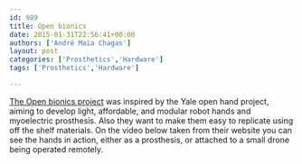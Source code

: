 ```yaml
---
id: 989
title: Open bionics
date: 2015-01-31T22:56:41+00:00
authors: ['André Maia Chagas']
layout: post
categories: ['Prosthetics','Hardware']
tags: ['Prosthetics','Hardware']

---
```



[The Open bionics project](http://www.openbionics.org/) was inspired by the Yale open hand project, aiming to develop light, affordable, and modular robot hands and myoelectric prosthesis. Also they want to make them easy to replicate using off the shelf materials. On the video below taken from their website you can see the hands in action, either as a prosthesis, or attached to a small drone being operated remotely.



